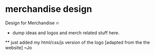 # merchandise design
Design for Merchandise 🔥


* dump ideas and logos and merch related stuff here.

** just added my html/css/js  version of the logo [adapted from the the website] ~Jo
